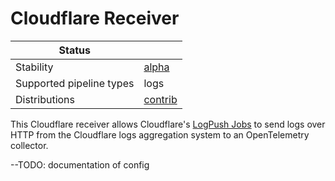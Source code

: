 # Cloudflare Receiver

| Status                   |           |
|--------------------------|-----------|
| Stability                | [alpha]   |
| Supported pipeline types | logs      |
| Distributions            | [contrib] |


This Cloudflare receiver allows Cloudflare's [LogPush Jobs](https://developers.cloudflare.com/logs/logpush/) to send logs over HTTP from the Cloudflare logs aggregation system to an OpenTelemetry collector.

--TODO: documentation of config



[alpha]:https://github.com/open-telemetry/opentelemetry-collector#alpha
[contrib]:https://github.com/open-telemetry/opentelemetry-collector-releases/tree/main/distributions/otelcol-contrib
